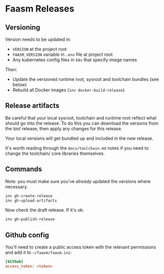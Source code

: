 # Faasm Releases

## Versioning

Version needs to be updated in:

- `VERSION` at the project root
- `FAASM_VERSION` variable in `.env` file at project root
- Any kubernetes config files in `k8s` that specify image names

Then:

- Update the versioned runtime root, sysroot and toolchain bundles (see below)
- Rebuild all Docker images (`inv docker-build-release`) 

## Release artifacts

Be careful that your local sysroot, toolchain and runtime root reflect what should go into the 
release. To do this you can download the versions from the _last_ release, then apply 
any changes for this release. 

Your local versions will get bundled up and included in the new release.

It's worth reading through the `docs/toolchain.md` notes if you need to change the 
toolchain/ core libraries themselves.

## Commands

Note: you must make sure you've _already_ updated the versions where necessary.

```bash
inv gh-create-release
inv gh-upload-artifacts
```

Now check the draft release. If it's ok:

```bash
inv gh-publish-release
```

## Github config

You'll need to create a public access token with the relevant permissions and 
add it to `~/faasm/faasm.ini`:

```ini
[Github]
access_token: <token>
``` 